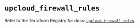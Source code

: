 # `upcloud_firewall_rules`

Refer to the Terraform Registry for docs: [`upcloud_firewall_rules`](https://registry.terraform.io/providers/upcloudltd/upcloud/5.13.0/docs/resources/firewall_rules).
